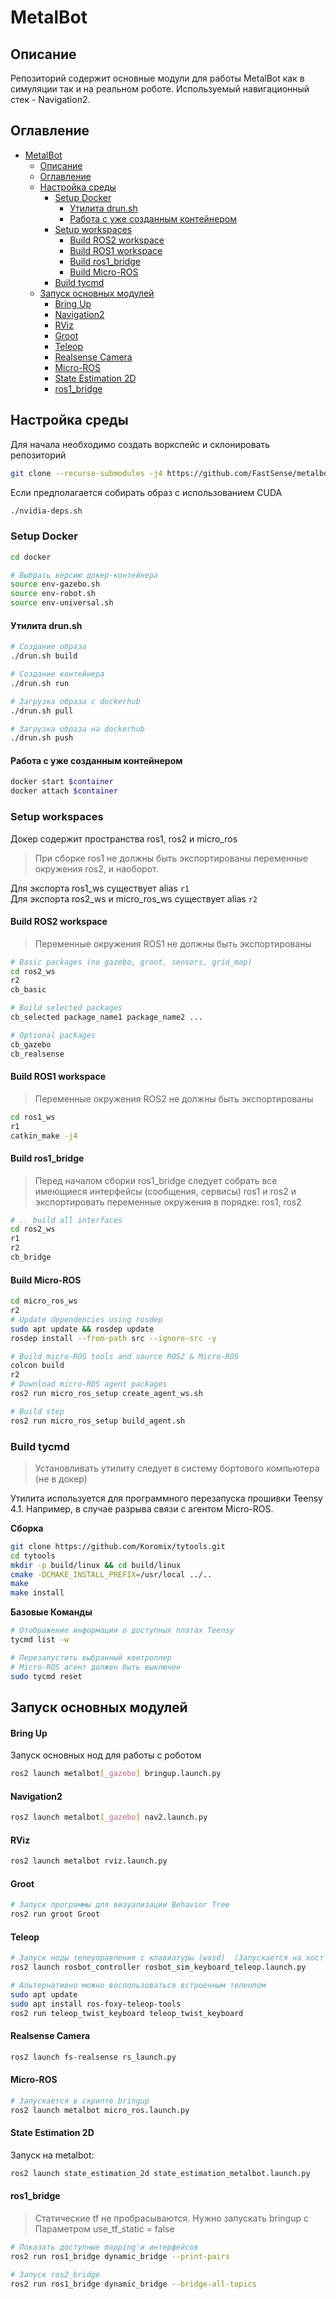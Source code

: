 # MetalBot

## Описание
Репозиторий содержит основные модули для работы MetalBot как в симуляции так и на реальном роботе.
Используемый навигационный стек - Navigation2.

## Оглавление

- [MetalBot](#metalbot)
  - [Описание](#описание)
  - [Оглавление](#оглавление)
  - [Настройка среды](#настройка-среды)
    - [Setup Docker](#setup-docker)
      - [Утилита drun.sh](#утилита-drunsh)
      - [Работа с уже созданным контейнером](#работа-с-уже-созданным-контейнером)
    - [Setup workspaces](#setup-workspaces)
      - [Build ROS2 workspace](#build-ros2-workspace)
      - [Build ROS1 workspace](#build-ros1-workspace)
      - [Build ros1_bridge](#build-ros1_bridge)
      - [Build Micro-ROS](#build-micro-ros)
    - [Build tycmd](#build-tycmd)
  - [Запуск основных модулей](#запуск-основных-модулей)
      - [Bring Up](#bring-up)
      - [Navigation2](#navigation2)
      - [RViz](#rviz)
      - [Groot](#groot)
      - [Teleop](#teleop)
      - [Realsense Camera](#realsense-camera)
      - [Micro-ROS](#micro-ros)
      - [State Estimation 2D](#state-estimation-2d)
      - [ros1_bridge](#ros1_bridge)



## Настройка среды

Для начала необходимо создать воркспейс и склонировать репозиторий

```bash
git clone --recurse-submodules -j4 https://github.com/FastSense/metalbot/
```

Если предполагается собирать образ с использованием CUDA
```bash
./nvidia-deps.sh
```


### Setup Docker

```bash
cd docker

# Выбрать версию докер-контейнера
source env-gazebo.sh
source env-robot.sh
source env-universal.sh
```

#### Утилита drun.sh
```bash
# Создание образа
./drun.sh build

# Создание контейнера
./drun.sh run

# Загрузка образа с dockerhub
./drun.sh pull

# Загрузка образа на dockerhub
./drun.sh push


```

#### Работа с уже созданным контейнером
```bash
docker start $container
docker attach $container
```

### Setup workspaces
Докер содержит пространства ros1, ros2 и micro_ros

> При сборке ros1 не должны быть экспортированы переменные окружения ros2, и наоборот.

Для экспорта ros1_ws существует alias ```r1```  
Для экспорта ros2_ws и micro_ros_ws существует alias ```r2```


#### Build ROS2 workspace
> Переменные окружения ROS1 не должны быть экспортированы
```bash
# Basic packages (no gazebo, groot, sensors, grid_map)
cd ros2_ws
r2
cb_basic

# Build selected packages
cb_selected package_name1 package_name2 ...

# Optional packages
cb_gazebo
cb_realsense
```

#### Build ROS1 workspace
> Переменные окружения ROS2 не должны быть экспортированы
```bash
cd ros1_ws
r1
catkin_make -j4
```

#### Build ros1_bridge

> Перед началом сборки ros1_bridge следует собрать все имеющиеся интерфейсы (сообщения, сервисы) ros1 и ros2 и экспортировать переменные окружения в порядке: ros1, ros2
```bash
# .. build all interfaces
cd ros2_ws
r1
r2
cb_bridge
```
#### Build Micro-ROS
```bash
cd micro_ros_ws
r2
# Update dependencies using rosdep
sudo apt update && rosdep update
rosdep install --from-path src --ignore-src -y

# Build micro-ROS tools and source ROS2 & Micro-ROS
colcon build
r2
# Download micro-ROS agent packages
ros2 run micro_ros_setup create_agent_ws.sh

# Build step
ros2 run micro_ros_setup build_agent.sh
```

### Build tycmd
> Установливать утилиту следует в систему бортового компьютера (не в докер)

Утилита используется для программного перезапуска прошивки Teensy 4.1. Например, в случае разрыва связи с агентом Micro-ROS.

  **Сборка**
```bash
git clone https://github.com/Koromix/tytools.git
cd tytools
mkdir -p build/linux && cd build/linux
cmake -DCMAKE_INSTALL_PREFIX=/usr/local ../..
make 
make install
```

  **Базовые Команды**

```bash
# Отображение информации о доступных платах Teensy
tycmd list -w

# Перезапустить выбранный контроллер
# Micro-ROS агент должен быть выключен
sudo tycmd reset
```
## Запуск основных модулей
#### Bring Up
Запуск основных нод для работы с роботом
```bash
ros2 launch metalbot[_gazebo] bringup.launch.py
```
#### Navigation2
```bash
ros2 launch metalbot[_gazebo] nav2.launch.py
```

#### RViz
```bash
ros2 launch metalbot rviz.launch.py
```

#### Groot
```bash
# Запуск программы для визуализации Behavior Tree
ros2 run groot Groot
```

#### Teleop
```bash
# Запуск ноды телеуправления с клавиатуры (wasd)  (Запускается на хост машине)
ros2 launch rosbot_controller rosbot_sim_keyboard_teleop.launch.py

# Альтернативно можно воспользоваться встроенным телеопом
sudo apt update
sudo apt install ros-foxy-teleop-tools
ros2 run teleop_twist_keyboard teleop_twist_keyboard   
```

#### Realsense Camera
```bash
ros2 launch fs-realsense rs_launch.py
```

#### Micro-ROS
```bash
# Запускается в скрипте bringup
ros2 launch metalbot micro_ros.launch.py
```
#### State Estimation 2D
Запуск на metalbot:
```bash
ros2 launch state_estimation_2d state_estimation_metalbot.launch.py 
```

#### ros1_bridge
> Статические tf не пробрасываются. Нужно запускать bringup с Параметром use_tf_static = false
```bash
# Показать доступные mapping'и интерфейсов
ros2 run ros1_bridge dynamic_bridge --print-pairs

# Запуск ros2_bridge
ros2 run ros1_bridge dynamic_bridge --bridge-all-topics
```
